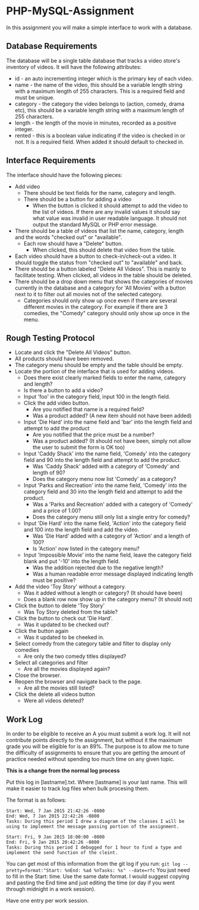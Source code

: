 PHP-MySQL-Assignment
====================
In this assignment you will make a simple interface to work with a database.

Database Requirements
---------------------
The database will be a single table database that tracks a video store's inventory of videos. It will have the following attributes:
  - id - an auto incrementing integer which is the primary key of each video.
  - name - the name of the video, this should be a variable length string with a maximum length of 255 characters. This is a required field and must be unique.
  - category - the category the video belongs to (action, comedy, drama etc), this should be a variable length string with a maximum length of 255 characters.
  - length - the length of the movie in minutes, recorded as a positive integer.
  - rented - this is a boolean value indicating if the video is checked in or not. It is a required field. When added it should default to checked in.

Interface Requirements
----------------------
The interface should have the following pieces:
  - Add video
    - There should be text fields for the name, category and length.
    - There should be a button for adding a video
      - When the button is clicked it should attempt to add the video to the list of videos. If there are any invalid values it should say what value was invalid in user readable language. It should not output the standard MySQL or PHP error message.
  - There should be a table of videos that list the name, category, length and the words "checked out" or "available".
    - Each row should have a "Delete" button.
      - When clicked, this should delete that video from the table.
  - Each video should have a button to check-in/check-out a video. It should toggle the status from "checked out" to "available" and back.
  - There should be a button labeled "Delete All Videos". This is mainly to facilitate testing. When clicked, all videos in the table should be deleted.
  - There should be a drop down menu that shows the categories of movies currently in the database and a category for 'All Movies' with a button next to it to filter out all movies not of the selected category.
    - Categories should only show up once even if there are several different movies in the category. For example if there are 3 comedies, the "Comedy" category should only show up once in the menu.
      
Rough Testing Protocol
----------------------
- Locate and click the "Delete All Videos" button.
- All products should have been removed.
- The category menu should be empty and the table should be empty.
- Locate the portion of the interface that is used for adding videos.
  - Does there exist clearly marked fields to enter the name, category and length?
  - Is there a button to add a video?
  - Input 'foo' in the category field, input 100 in the length field.
  - Click the add video button.
    - Are you notified that name is a required field?
    - Was a product added? (A new item should not have been added)
  - Input 'Die Hard' into the name field and 'bar' into the length field and attempt to add the product
    - Are you notified that the price must be a number?
    - Was a product added? (It should not have been, simply not allow the user to submit the form is OK too)
  - Input 'Caddy Shack' into the name field, 'Comedy' into the category field and 90 into the length field and attempt to add the product.
    - Was 'Caddy Shack' added with a category of 'Comedy' and length of 90?
    - Does the category menu now list 'Comedy' as a category?
  - Input 'Parks and Recreation' into the name field, 'Comedy' into the category field and 30 into the length field and attempt to add the product.
    - Was a 'Parks and Recreation' added with a category of 'Comedy' and a price of 1.00?
    - Does the category menu still only list a single entry for comedy?
  - Input 'Die Hard' into the name field, 'Action' into the category field and 100 into the length field and add the video.
    - Was 'Die Hard' added with a category of 'Action' and a length of 100?
    - Is 'Action' now listed in the category menu?
  - Input 'Impossible Movie' into the name field, leave the category field blank and put '-10' into the length field.
    - Was the addition rejected due to the negative length?
    - Was a human readable error message displayed indicating length must be positive?
- Add the video 'Toy Story' without a category.
  - Was it added without a length or category? (It should have been)
  - Does a blank row now show up in the category menu? (It should not)
- Click the button to delete 'Toy Story'
  - Was Toy Story deleted from the table?
- Click the button to check out 'Die Hard'.
  - Was it updated to be checked out?
- Click the button again
  - Was it updated to be cheeked in.
- Select comedy from the category table and filter to display only comedies
  - Are only the two comedy titles displayed?
- Select all categories and filter
  - Are all the movies displayed again?
- Close the browser.
- Reopen the browser and navigate back to the page.
  - Are all the movies still listed?
- Click the delete all videos button
  - Were all videos deleted?

Work Log
--------
In order to be eligible to receive an A you must submit a work log. It will not contribute points directly to the assignment, but without it the maximum grade you will be eligible for is an 89%. The purpose is to allow me to tune the difficulty of assignments to ensure that you are getting the amount of practice needed without spending too much time on any given topic.

**This is a change from the normal log process**

Put this log in [lastname].txt. Where [lastname] is your last name. This will make it easier to track log files when bulk procesing them.

The format is as follows:

```
Start: Wed, 7 Jan 2015 21:42:26 -0800
End: Wed, 7 Jan 2015 22:42:26 -0800
Tasks: During this period I drew a diagram of the classes I will be using to implement the message passing portion of the assignment.

Start: Fri, 9 Jan 2015 18:00:00 -0800
End: Fri, 9 Jan 2015 20:42:26 -0800
Tasks: During this period I debugged for 1 hour to find a type and implement the send function of the cleint.
```

You can get most of this information from the git log if you run:
`git log --pretty=format:"Start: %nEnd: %ad %nTasks: %s" --date=rfc`
You just need to fill in the Start: time. Use the same date format. I would suggest copying and pasting the End time and just editing the time (or day if you went through midnight in a work session).

Have one entry per work session.



